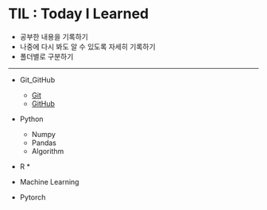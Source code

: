 # TIL : Today I Learned

* 공부한 내용을 기록하기
* 나중에 다시 봐도 알 수 있도록 자세히 기록하기
* 폴더별로 구분하기
---
* Git_GitHub
    * [Git](https://github.com/ejcho3792/TIL/blob/master/Git_GitHub/git_vscode.md)
    * [GitHub](https://github.com/ejcho3792/TIL/blob/master/Git_GitHub/github.md)

* Python
    * Numpy
    * Pandas
    * Algorithm

* R
    *

* Machine Learning

* Pytorch